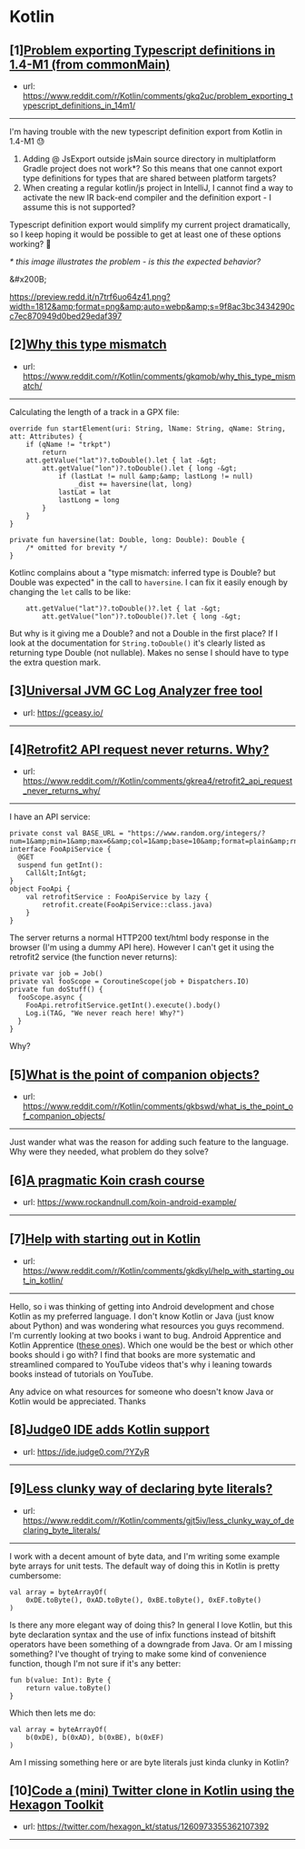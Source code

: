 # Kotlin
## [1][Problem exporting Typescript definitions in 1.4-M1 (from commonMain)](https://www.reddit.com/r/Kotlin/comments/gkq2uc/problem_exporting_typescript_definitions_in_14m1/)
- url: https://www.reddit.com/r/Kotlin/comments/gkq2uc/problem_exporting_typescript_definitions_in_14m1/
---
I'm having trouble with the new typescript definition export from Kotlin in 1.4-M1 😓

1. Adding @ JsExport outside jsMain source directory in multiplatform Gradle project does not work\*? So this means that one cannot export type definitions for types that are shared between platform targets?
2. When creating a regular kotlin/js project in IntelliJ, I cannot find a way to activate the new  IR back-end compiler and the definition export - I assume this is not supported?

Typescript definition export would simplify my current project dramatically, so I keep hoping it would be possible to get at least one of these options working? 🤞

*\* this image illustrates the problem - is this the expected behavior?*

&amp;#x200B;

https://preview.redd.it/n7trf6uo64z41.png?width=1812&amp;format=png&amp;auto=webp&amp;s=9f8ac3bc3434290cc7ec870949d0bed29edaf397
## [2][Why this type mismatch](https://www.reddit.com/r/Kotlin/comments/gkqmob/why_this_type_mismatch/)
- url: https://www.reddit.com/r/Kotlin/comments/gkqmob/why_this_type_mismatch/
---
Calculating the length of a track in a GPX file:

    override fun startElement(uri: String, lName: String, qName: String, att: Attributes) {
        if (qName != "trkpt")
            return
        att.getValue("lat")?.toDouble().let { lat -&gt;
            att.getValue("lon")?.toDouble().let { long -&gt;
                if (lastLat != null &amp;&amp; lastLong != null)
                    _dist += haversine(lat, long)
                lastLat = lat
                lastLong = long
            }
        }
    }

    private fun haversine(lat: Double, long: Double): Double {
        /* omitted for brevity */
    }

Kotlinc complains about a "type mismatch: inferred type is Double? but Double was expected" in the call to `haversine`. I can fix it easily enough by changing the `let` calls to be like:

        att.getValue("lat")?.toDouble()?.let { lat -&gt;
            att.getValue("lon")?.toDouble()?.let { long -&gt;

But why is it giving me a Double? and not a Double in the first place? If I look at the documentation for `String.toDouble()` it's clearly listed as returning type Double (not nullable). Makes no sense I should have to type the extra question mark.
## [3][Universal JVM GC Log Analyzer free tool](https://www.reddit.com/r/Kotlin/comments/gkp4v0/universal_jvm_gc_log_analyzer_free_tool/)
- url: https://gceasy.io/
---

## [4][Retrofit2 API request never returns. Why?](https://www.reddit.com/r/Kotlin/comments/gkrea4/retrofit2_api_request_never_returns_why/)
- url: https://www.reddit.com/r/Kotlin/comments/gkrea4/retrofit2_api_request_never_returns_why/
---
I have an API service:

    private const val BASE_URL = "https://www.random.org/integers/?num=1&amp;min=1&amp;max=6&amp;col=1&amp;base=10&amp;format=plain&amp;rnd=new"
    interface FooApiService {
      @GET
      suspend fun getInt():
        Call&lt;Int&gt;
    }
    object FooApi {
        val retrofitService : FooApiService by lazy {
            retrofit.create(FooApiService::class.java)
        }
    }

The server returns a normal HTTP200 text/html body response in the browser (I'm using a dummy API here). However I can't get it using the retrofit2 service (the function never returns):

    private var job = Job()
    private val fooScope = CoroutineScope(job + Dispatchers.IO)
    private fun doStuff() {
      fooScope.async {
        FooApi.retrofitService.getInt().execute().body()
        Log.i(TAG, "We never reach here! Why?")
      }
    }

Why?
## [5][What is the point of companion objects?](https://www.reddit.com/r/Kotlin/comments/gkbswd/what_is_the_point_of_companion_objects/)
- url: https://www.reddit.com/r/Kotlin/comments/gkbswd/what_is_the_point_of_companion_objects/
---
Just wander what was the reason for adding such feature to the language. Why were they needed, what problem do they solve?
## [6][A pragmatic Koin crash course](https://www.reddit.com/r/Kotlin/comments/gkfxh7/a_pragmatic_koin_crash_course/)
- url: https://www.rockandnull.com/koin-android-example/
---

## [7][Help with starting out in Kotlin](https://www.reddit.com/r/Kotlin/comments/gkdkyl/help_with_starting_out_in_kotlin/)
- url: https://www.reddit.com/r/Kotlin/comments/gkdkyl/help_with_starting_out_in_kotlin/
---
Hello, so i was thinking of getting into Android development and chose Kotlin as my preferred language. I don't know Kotlin or Java (just know about Python) and was wondering what resources you guys recommend. I'm currently looking at two books i want to bug. Android Apprentice and Kotlin Apprentice ([these ones](https://imgur.com/a/5PpVZwk)). Which one would be the best or which other books should i go with? I find that books are more systematic and streamlined compared to YouTube videos that's why i leaning towards books instead of tutorials on YouTube.

Any advice on what resources for someone who doesn't know Java or Kotlin would be appreciated. Thanks
## [8][Judge0 IDE adds Kotlin support](https://www.reddit.com/r/Kotlin/comments/gk03pm/judge0_ide_adds_kotlin_support/)
- url: https://ide.judge0.com/?YZyR
---

## [9][Less clunky way of declaring byte literals?](https://www.reddit.com/r/Kotlin/comments/gjt5iv/less_clunky_way_of_declaring_byte_literals/)
- url: https://www.reddit.com/r/Kotlin/comments/gjt5iv/less_clunky_way_of_declaring_byte_literals/
---
I work with a decent amount of byte data, and I'm writing some example byte arrays for unit tests. The default way of doing this in Kotlin is pretty cumbersome:

    val array = byteArrayOf(
        0xDE.toByte(), 0xAD.toByte(), 0xBE.toByte(), 0xEF.toByte()
    )

Is there any more elegant way of doing this? In general I love Kotlin, but this byte declaration syntax and the use of infix functions instead of bitshift operators have been something of a downgrade from Java. Or am I missing something? I've thought of trying to make some kind of convenience function, though I'm not sure if it's any better:

    fun b(value: Int): Byte {
        return value.toByte()
    }

Which then lets me do:

    val array = byteArrayOf(
        b(0xDE), b(0xAD), b(0xBE), b(0xEF)
    )

Am I missing something here or are byte literals just kinda clunky in Kotlin?
## [10][Code a (mini) Twitter clone in Kotlin using the Hexagon Toolkit](https://www.reddit.com/r/Kotlin/comments/gjq174/code_a_mini_twitter_clone_in_kotlin_using_the/)
- url: https://twitter.com/hexagon_kt/status/1260973355362107392
---

